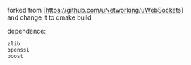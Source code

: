 forked from [https://github.com/uNetworking/uWebSockets]   
and change it to cmake build  

dependence:  

    zlib
    openssl
    boost